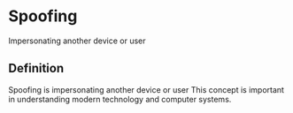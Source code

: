 # Spoofing

Impersonating another device or user

## Definition
Spoofing is impersonating another device or user This concept is important in understanding modern technology and computer systems.
